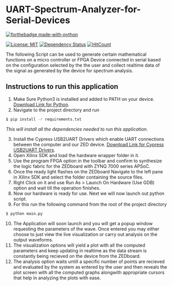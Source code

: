# UART-Spectrum-Analyzer-for-Serial-Devices

[![forthebadge made-with-python](http://ForTheBadge.com/images/badges/made-with-python.svg)](https://www.python.org/)

[![License: MIT](https://img.shields.io/badge/License-MIT-yellow.svg)](https://opensource.org/licenses/MIT)
[![Dependency Status](https://david-dm.org/dwij2812/UART-Spectrum-Analyzer-for-Serial-Devices.svg?style=flat)](https://david-dm.org/dwij2812/UART-Spectrum-Analyzer-for-Serial-Devices)
[![HitCount](http://hits.dwyl.io/dwij2812/UART-Spectrum-Analyzer-for-Serial-Devices.svg)](http://hits.dwyl.io/dwij2812/UART-Spectrum-Analyzer-for-Serial-Devices)


The following Script can be used to generate certain mathematical functions on a micro controller or FPGA Device connected in serial based on the configuration selected by the the user and collect realtime data of the signal as generated by the device for spectrum analysis.

## Instructions to run this application
1. Make Sure Python3 is installed and added to PATH on your device. [Download Link for Python](https://www.python.org/downloads/).
2. Navigate to the project directory and run 
```bash 
$ pip install -r requirements.txt
```
*This will install all the dependencies needed to run this application.*

3. Install the Cypress USB2UART Drivers which enable UART connections between the computer and our ZED device. [Download Link for Cypress USB2UART Drivers](https://www.cypress.com/documentation/software-and-drivers/microsoft-certified-usb-uart-driver).
4. Open Xilinx SDK and load the hardware wrapper folder in it.
5. Use the program FPGA option in the toolbar and confirm to synthesize the logic fabric for the ZEDboard with ZYNQ 7000 series APSoC.
6. Once the ready light flashes on the ZEDboard Navigate to the left pane in Xilinx SDK and select the folder containing the source files.
7. Right Click on it and use Run As > Launch On Hardware (Use GDB) option and wait till the operation finishes.
8. Now our hardware is ready for use. Next we will now launch out python script.
9. For this run the following command from the root of the project directory
```bash
$ python main.py
```
10. The Application will soon launch and you will get a popup window requesting the parameters of the wave. Once entered you may either choose to just view the live visualization or carry out analysis on the output waveforms.
11. The visualization options will yield a plot with all the computed parameters and keep updating in realtime as the data stream is constantly being recieved on the device from the ZEDboard.
12. The analysis option waits untill a specific number of points are recieved and evaluated by the system as entered by the user and then reveals the plot screen with all the computed graphs alongwith appropriate cursors that help in analyzing the plots with ease. 